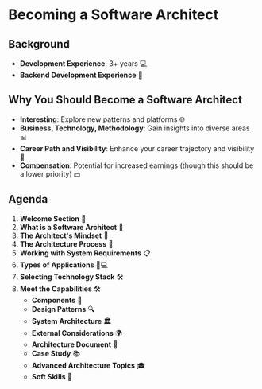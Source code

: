# Becoming a Software Architect

## Background

- **Development Experience**: 3+ years 💻
- **Backend Development Experience** 🔧

## Why You Should Become a Software Architect

- **Interesting**: Explore new patterns and platforms 🌐
- **Business, Technology, Methodology**: Gain insights into diverse areas 📊
- **Career Path and Visibility**: Enhance your career trajectory and visibility 🚀
- **Compensation**: Potential for increased earnings (though this should be a lower priority) 💵

## Agenda

1. **Welcome Section** 👋
2. **What is a Software Architect** 🤔
3. **The Architect's Mindset** 🧠
4. **The Architecture Process** 🔄
5. **Working with System Requirements** 📋
6. **Types of Applications** 📱💻
7. **Selecting Technology Stack** 🛠️
8. **Meet the Capabilities** 🛠️
    - **Components** 🔲
    - **Design Patterns** 🔍
    - **System Architecture** 🏛️
    - **External Considerations** 🌍
    - **Architecture Document** 📑
    - **Case Study** 📚
    - **Advanced Architecture Topics** 🎓
    - **Soft Skills** 🤝
